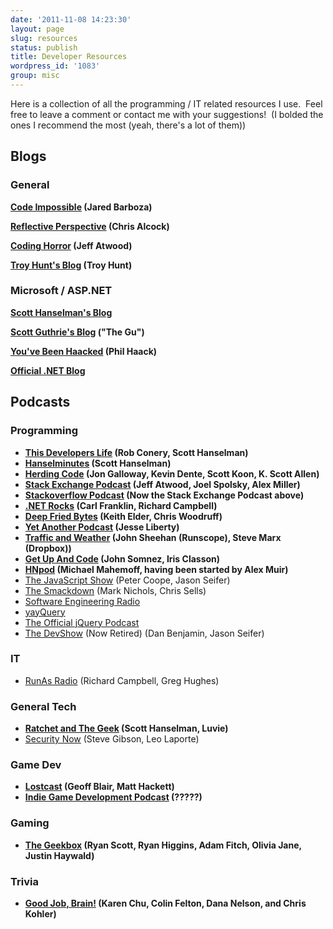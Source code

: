 ```yaml
---
date: '2011-11-08 14:23:30'
layout: page
slug: resources
status: publish
title: Developer Resources
wordpress_id: '1083'
group: misc
---
```


Here is a collection of all the programming / IT related resources I use.  Feel free to leave a comment or contact me with your suggestions!  (I bolded the ones I recommend the most (yeah, there's a lot of them))


## Blogs

### General

**[Code Impossible](http://codeimpossible.com/) (Jared Barboza)**

**[Reflective Perspective](http://blog.cwa.me.uk/) (Chris Alcock)**

**[Coding Horror](http://www.codinghorror.com/blog/) (Jeff Atwood)**

**[Troy Hunt's Blog](https://www.troyhunt.com/) (Troy Hunt)**


### Microsoft / ASP.NET

**[Scott Hanselman's Blog](http://www.hanselman.com/blog/)**

**[Scott Guthrie's Blog](http://weblogs.asp.net/scottgu/default.aspx) ("The Gu")**

**[You've Been Haacked](http://haacked.com) (Phil Haack)**

**[Official .NET Blog](https://blogs.msdn.microsoft.com/dotnet/)**


## Podcasts

### Programming

- **[This Developers Life](http://thisdeveloperslife.com/) (Rob Conery, Scott Hanselman)**
- **[Hanselminutes](http://hanselminutes.com/) (Scott Hanselman)**
- **[Herding Code](http://herdingcode.com/) (Jon Galloway, Kevin Dente, Scott Koon, K. Scott Allen)**
- **[Stack Exchange Podcast](http://blog.stackoverflow.com/category/podcasts/) (Jeff Atwood, Joel Spolsky, Alex Miller)**
- **[Stackoverflow Podcast](http://itc.conversationsnetwork.org/series/stackoverflow.html) (Now the Stack Exchange Podcast above)**
- **[.NET Rocks](http://www.dotnetrocks.com/) (Carl Franklin, Richard Campbell)**
- **[Deep Fried Bytes](http://deepfriedbytes.com/) (Keith Elder, Chris Woodruff)**
- **[Yet Another Podcast](http://jesseliberty.com/podcast/) (Jesse Liberty)**
- **[Traffic and Weather](http://trafficandweather.io/) (John Sheehan (Runscope), Steve Marx (Dropbox))**
- **[Get Up And Code](http://getupandcode.com/) (John Somnez, Iris Classon)**
- **[HNpod](http://hnpod.com/) (Michael Mahemoff, having been started by Alex Muir)**
- [The JavaScript Show](http://javascriptshow.com/) (Peter Coope, Jason Seifer)
- [The Smackdown](http://www.mswhs.com/2010/02/developer-smackdown-podcast-on-whs/) (Mark Nichols, Chris Sells)
- [Software Engineering Radio](http://www.se-radio.net/)
- [yayQuery](http://yayquery.com/)
- [The Official jQuery Podcast](http://podcast.jquery.com/)
- [The DevShow](http://5by5.tv/devshow) (Now Retired) (Dan Benjamin, Jason Seifer)


### IT

- [RunAs Radio](http://www.runasradio.com/) (Richard Campbell, Greg Hughes)

### General Tech

- **[Ratchet and The Geek]() (Scott Hanselman, Luvie)**
- [Security Now](http://www.grc.com/securitynow.htm) (Steve Gibson, Leo Laporte)

### Game Dev

- **[Lostcast](http://www.lostdecadegames.com/lostcast/) (Geoff Blair, Matt Hackett)**
- **[Indie Game Development Podcast](http://www.indiegamepod.com/) (?????)**

### Gaming

- **[The Geekbox](http://www.geekbox.net/) (Ryan Scott, Ryan Higgins, Adam Fitch, Olivia Jane, Justin Haywald)**

### Trivia

- **[Good Job, Brain!](http://www.goodjobbrain.com/) (Karen Chu, Colin Felton, Dana Nelson, and Chris Kohler)**



